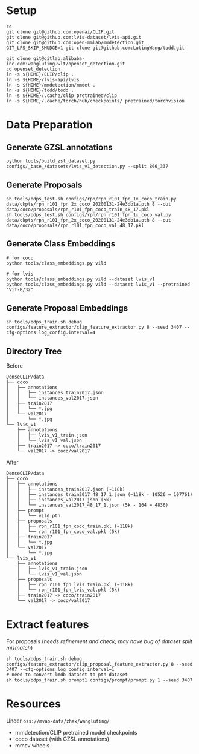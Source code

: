 # Setup

```shell
cd
git clone git@github.com:openai/CLIP.git
git clone git@github.com:lvis-dataset/lvis-api.git
git clone git@github.com:open-mmlab/mmdetection.git
GIT_LFS_SKIP_SMUDGE=1 git clone git@github.com:LutingWang/todd.git

git clone git@gitlab.alibaba-inc.com:wangluting.wlt/openset_detection.git
cd openset_detection
ln -s ${HOME}/CLIP/clip .
ln -s ${HOME}/lvis-api/lvis .
ln -s ${HOME}/mmdetection/mmdet .
ln -s ${HOME}/todd/todd .
ln -s ${HOME}/.cache/clip pretrained/clip
ln -s ${HOME}/.cache/torch/hub/checkpoints/ pretrained/torchvision
```

# Data Preparation

## Generate GZSL annotations

```shell
python tools/build_zsl_dataset.py configs/_base_/datasets/lvis_v1_detection.py --split 866_337
```

## Generate Proposals

```shell
sh tools/odps_test.sh configs/rpn/rpn_r101_fpn_1x_coco_train.py data/ckpts/rpn_r101_fpn_2x_coco_20200131-24e3db1a.pth 8 --out data/coco/proposals/rpn_r101_fpn_coco_train_48_17.pkl
sh tools/odps_test.sh configs/rpn/rpn_r101_fpn_1x_coco_val.py data/ckpts/rpn_r101_fpn_2x_coco_20200131-24e3db1a.pth 8 --out data/coco/proposals/rpn_r101_fpn_coco_val_48_17.pkl
```

## Generate Class Embeddings

```shell
# for coco
python tools/class_embeddings.py vild

# for lvis
python tools/class_embeddings.py vild --dataset lvis_v1
python tools/class_embeddings.py vild --dataset lvis_v1 --pretrained "ViT-B/32"
```

## Generate Proposal Embeddings

```shell
sh tools/odps_train.sh debug configs/feature_extractor/clip_feature_extractor.py 8 --seed 3407 --cfg-options log_config.interval=4
```

## Directory Tree

Before

```
DenseCLIP/data
├── coco
│   ├── annotations
│   │   ├── instances_train2017.json
│   │   └── instances_val2017.json
│   ├── train2017
│   │   └── *.jpg
│   └── val2017
│       └── *.jpg
└── lvis_v1
    ├── annotations
    │   ├── lvis_v1_train.json
    │   └── lvis_v1_val.json
    ├── train2017 -> coco/train2017
    └── val2017 -> coco/val2017
```

After

```
DenseCLIP/data
├── coco
│   ├── annotations
│   │   ├── instances_train2017.json (~118k)
│   │   ├── instances_train2017_48_17_1.json (~118k - 10526 = 107761)
│   │   ├── instances_val2017.json (5k)
│   │   └── instances_val2017_48_17_1.json (5k - 164 = 4836)
│   ├── prompt
│   │   └── vild.pth
│   ├── proposals
│   │   ├── rpn_r101_fpn_coco_train.pkl (~118k)
│   │   └── rpn_r101_fpn_coco_val.pkl (5k)
│   ├── train2017
│   │   └── *.jpg
│   └── val2017
│       └── *.jpg
└── lvis_v1
    ├── annotations
    │   ├── lvis_v1_train.json
    │   └── lvis_v1_val.json
    ├── proposals
    │   ├── rpn_r101_fpn_lvis_train.pkl (~118k)
    │   └── rpn_r101_fpn_lvis_val.pkl (5k)
    ├── train2017 -> coco/train2017
    └── val2017 -> coco/val2017
```

# Extract features

For proposals (*needs refinement and check, may have bug of dataset split mismatch*)

```shell
sh tools/odps_train.sh debug configs/feature_extractor/clip_proposal_feature_extractor.py 8 --seed 3407 --cfg-options log_config.interval=1
# need to convert lmdb dataset to pth dataset
sh tools/odps_train.sh prompt1 configs/prompt/prompt.py 1 --seed 3407
```

# Resources

Under `oss://mvap-data/zhax/wangluting/`

- mmdetection/CLIP pretrained model checkpoints
- coco dataset (with GZSL annotations)
- mmcv wheels
